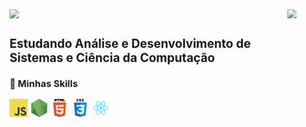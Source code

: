 <a href="https://github.com/Juliaferreira1999/convoychat">
  <img align="right" src="https://github-readme-stats.vercel.app/api?username=Juliaferreira1999&repo=github-readme-stats&cache_seconds=86400&theme=rose" />
</a>
<div>
<img src="https://img.shields.io/static/v1?label=Overview&message=juliaferreira1999&color=f8efd4&style=for-the-badge&logo=GitHub">
</div>

## Estudando Análise e Desenvolvimento de Sistemas e Ciência da Computação 

### 🚀 Minhas Skills


<code><img height="32" src="https://raw.githubusercontent.com/github/explore/80688e429a7d4ef2fca1e82350fe8e3517d3494d/topics/javascript/javascript.png" alt="Javascript"/></code>
<code><img height="32" src="https://raw.githubusercontent.com/github/explore/80688e429a7d4ef2fca1e82350fe8e3517d3494d/topics/nodejs/nodejs.png" alt="Nodejs"/></code>
<code><img height="32" src="https://raw.githubusercontent.com/github/explore/80688e429a7d4ef2fca1e82350fe8e3517d3494d/topics/html/html.png" alt="HTML5"/></code>
<code><img height="32" src="https://raw.githubusercontent.com/github/explore/80688e429a7d4ef2fca1e82350fe8e3517d3494d/topics/css/css.png" alt="CSS"/></code>
<code><img height="32" src="https://raw.githubusercontent.com/github/explore/80688e429a7d4ef2fca1e82350fe8e3517d3494d/topics/react/react.png" alt="React"/></code>

